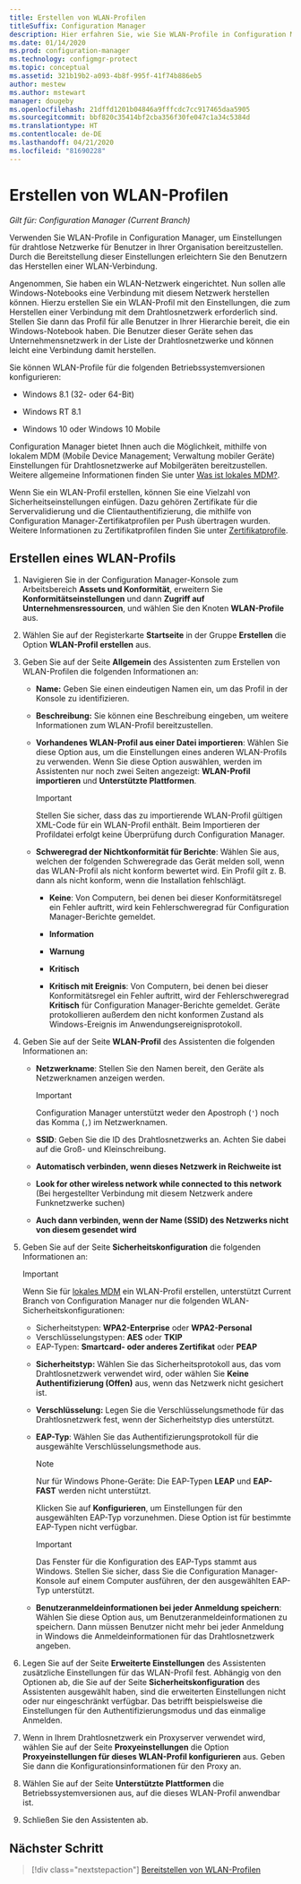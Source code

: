 ```yaml
---
title: Erstellen von WLAN-Profilen
titleSuffix: Configuration Manager
description: Hier erfahren Sie, wie Sie WLAN-Profile in Configuration Manager verwenden, um Einstellungen für drahtlose Netzwerke für Benutzer in Ihrer Organisation bereitzustellen.
ms.date: 01/14/2020
ms.prod: configuration-manager
ms.technology: configmgr-protect
ms.topic: conceptual
ms.assetid: 321b19b2-a093-4b8f-995f-41f74b886eb5
author: mestew
ms.author: mstewart
manager: dougeby
ms.openlocfilehash: 21dffd1201b04846a9fffcdc7cc917465daa5905
ms.sourcegitcommit: bbf820c35414bf2cba356f30fe047c1a34c5384d
ms.translationtype: HT
ms.contentlocale: de-DE
ms.lasthandoff: 04/21/2020
ms.locfileid: "81690228"
---
```

# <a name="create-wi-fi-profiles"></a>Erstellen von WLAN-Profilen

*Gilt für: Configuration Manager (Current Branch)*

Verwenden Sie WLAN-Profile in Configuration Manager, um Einstellungen für drahtlose Netzwerke für Benutzer in Ihrer Organisation bereitzustellen. Durch die Bereitstellung dieser Einstellungen erleichtern Sie den Benutzern das Herstellen einer WLAN-Verbindung.  

Angenommen, Sie haben ein WLAN-Netzwerk eingerichtet. Nun sollen alle Windows-Notebooks eine Verbindung mit diesem Netzwerk herstellen können. Hierzu erstellen Sie ein WLAN-Profil mit den Einstellungen, die zum Herstellen einer Verbindung mit dem Drahtlosnetzwerk erforderlich sind. Stellen Sie dann das Profil für alle Benutzer in Ihrer Hierarchie bereit, die ein Windows-Notebook haben. Die Benutzer dieser Geräte sehen das Unternehmensnetzwerk in der Liste der Drahtlosnetzwerke und können leicht eine Verbindung damit herstellen.  

Sie können WLAN-Profile für die folgenden Betriebssystemversionen konfigurieren:

- Windows 8.1 (32- oder 64-Bit)

- Windows RT 8.1

- Windows 10 oder Windows 10 Mobile

Configuration Manager bietet Ihnen auch die Möglichkeit, mithilfe von lokalem MDM (Mobile Device Management; Verwaltung mobiler Geräte) Einstellungen für Drahtlosnetzwerke auf Mobilgeräten bereitzustellen. Weitere allgemeine Informationen finden Sie unter [Was ist lokales MDM?](../../mdm/understand/manage-mobile-devices-with-on-premises-infrastructure.md).

Wenn Sie ein WLAN-Profil erstellen, können Sie eine Vielzahl von Sicherheitseinstellungen einfügen. Dazu gehören Zertifikate für die Servervalidierung und die Clientauthentifizierung, die mithilfe von Configuration Manager-Zertifikatprofilen per Push übertragen wurden. Weitere Informationen zu Zertifikatprofilen finden Sie unter [Zertifikatprofile](introduction-to-certificate-profiles.md).

## <a name="create-a-wi-fi-profile"></a>Erstellen eines WLAN-Profils

1. Navigieren Sie in der Configuration Manager-Konsole zum Arbeitsbereich **Assets und Konformität**, erweitern Sie **Konformitätseinstellungen** und dann **Zugriff auf Unternehmensressourcen**, und wählen Sie den Knoten **WLAN-Profile** aus.

1. Wählen Sie auf der Registerkarte **Startseite** in der Gruppe **Erstellen** die Option **WLAN-Profil erstellen** aus.

1. Geben Sie auf der Seite **Allgemein** des Assistenten zum Erstellen von WLAN-Profilen die folgenden Informationen an:

    - **Name:** Geben Sie einen eindeutigen Namen ein, um das Profil in der Konsole zu identifizieren.

    - **Beschreibung:** Sie können eine Beschreibung eingeben, um weitere Informationen zum WLAN-Profil bereitzustellen.

    - **Vorhandenes WLAN-Profil aus einer Datei importieren**: Wählen Sie diese Option aus, um die Einstellungen eines anderen WLAN-Profils zu verwenden. Wenn Sie diese Option auswählen, werden im Assistenten nur noch zwei Seiten angezeigt: **WLAN-Profil importieren** und **Unterstützte Plattformen**.

        > [!IMPORTANT]
        > Stellen Sie sicher, dass das zu importierende WLAN-Profil gültigen XML-Code für ein WLAN-Profil enthält. Beim Importieren der Profildatei erfolgt keine Überprüfung durch Configuration Manager.

    - **Schweregrad der Nichtkonformität für Berichte**: Wählen Sie aus, welchen der folgenden Schweregrade das Gerät melden soll, wenn das WLAN-Profil als nicht konform bewertet wird. Ein Profil gilt z. B. dann als nicht konform, wenn die Installation fehlschlägt.

        - **Keine**: Von Computern, bei denen bei dieser Konformitätsregel ein Fehler auftritt, wird kein Fehlerschweregrad für Configuration Manager-Berichte gemeldet.

        - **Information**

        - **Warnung**

        - **Kritisch**

        - **Kritisch mit Ereignis**: Von Computern, bei denen bei dieser Konformitätsregel ein Fehler auftritt, wird der Fehlerschweregrad **Kritisch** für Configuration Manager-Berichte gemeldet. Geräte protokollieren außerdem den nicht konformen Zustand als Windows-Ereignis im Anwendungsereignisprotokoll.

1. Geben Sie auf der Seite **WLAN-Profil** des Assistenten die folgenden Informationen an:

    - **Netzwerkname**: Stellen Sie den Namen bereit, den Geräte als Netzwerknamen anzeigen werden.

        > [!IMPORTANT]
        > Configuration Manager unterstützt weder den Apostroph (`'`) noch das Komma (`,`) im Netzwerknamen.

    - **SSID**: Geben Sie die ID des Drahtlosnetzwerks an. Achten Sie dabei auf die Groß- und Kleinschreibung.

    - **Automatisch verbinden, wenn dieses Netzwerk in Reichweite ist**
    - **Look for other wireless network while connected to this network** (Bei hergestellter Verbindung mit diesem Netzwerk andere Funknetzwerke suchen)
    - **Auch dann verbinden, wenn der Name (SSID) des Netzwerks nicht von diesem gesendet wird**

1. Geben Sie auf der Seite **Sicherheitskonfiguration** die folgenden Informationen an:

    > [!IMPORTANT]
    > Wenn Sie für [lokales MDM](../../mdm/understand/manage-mobile-devices-with-on-premises-infrastructure.md) ein WLAN-Profil erstellen, unterstützt Current Branch von Configuration Manager nur die folgenden WLAN-Sicherheitskonfigurationen:  
    >
    > - Sicherheitstypen: **WPA2-Enterprise** oder **WPA2-Personal**  
    > - Verschlüsselungstypen: **AES** oder **TKIP**  
    > - EAP-Typen: **Smartcard- oder anderes Zertifikat** oder **PEAP**  

    - **Sicherheitstyp:** Wählen Sie das Sicherheitsprotokoll aus, das vom Drahtlosnetzwerk verwendet wird, oder wählen Sie **Keine Authentifizierung (Offen)** aus, wenn das Netzwerk nicht gesichert ist.

    - **Verschlüsselung:** Legen Sie die Verschlüsselungsmethode für das Drahtlosnetzwerk fest, wenn der Sicherheitstyp dies unterstützt.

    - **EAP-Typ**: Wählen Sie das Authentifizierungsprotokoll für die ausgewählte Verschlüsselungsmethode aus.

        > [!NOTE]
        > Nur für Windows Phone-Geräte: Die EAP-Typen **LEAP** und **EAP-FAST** werden nicht unterstützt.

        Klicken Sie auf **Konfigurieren**, um Einstellungen für den ausgewählten EAP-Typ vorzunehmen. Diese Option ist für bestimmte EAP-Typen nicht verfügbar.

        > [!IMPORTANT]
        > Das Fenster für die Konfiguration des EAP-Typs stammt aus Windows. Stellen Sie sicher, dass Sie die Configuration Manager-Konsole auf einem Computer ausführen, der den ausgewählten EAP-Typ unterstützt.

    - **Benutzeranmeldeinformationen bei jeder Anmeldung speichern**: Wählen Sie diese Option aus, um Benutzeranmeldeinformationen zu speichern. Dann müssen Benutzer nicht mehr bei jeder Anmeldung in Windows die Anmeldeinformationen für das Drahtlosnetzwerk angeben.

1. Legen Sie auf der Seite **Erweiterte Einstellungen** des Assistenten zusätzliche Einstellungen für das WLAN-Profil fest. Abhängig von den Optionen ab, die Sie auf der Seite **Sicherheitskonfiguration** des Assistenten ausgewählt haben, sind die erweiterten Einstellungen nicht oder nur eingeschränkt verfügbar. Das betrifft beispielsweise die Einstellungen für den Authentifizierungsmodus und das einmalige Anmelden.

1. Wenn in Ihrem Drahtlosnetzwerk ein Proxyserver verwendet wird, wählen Sie auf der Seite **Proxyeinstellungen** die Option  **Proxyeinstellungen für dieses WLAN-Profil konfigurieren** aus. Geben Sie dann die Konfigurationsinformationen für den Proxy an.

1. Wählen Sie auf der Seite **Unterstützte Plattformen** die Betriebssystemversionen aus, auf die dieses WLAN-Profil anwendbar ist.

1. Schließen Sie den Assistenten ab.

## <a name="next-step"></a>Nächster Schritt

> [!div class="nextstepaction"]
> [Bereitstellen von WLAN-Profilen](deploy-wifi-vpn-email-cert-profiles.md)
